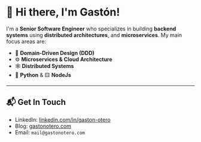 # 👋 Hi there, I'm Gastón!

I'm a **Senior Software Engineer** who specializes in building **backend systems** using **distributed architectures**, and **microservices**. 
My main focus areas are:

- 🧠 **Domain-Driven Design (DDD)**
- ⚙️ **Microservices & Cloud Architecture**
- 🕸️ **Distributed Systems**
- 🐍 **Python** & 🟨 **NodeJs**

---

## 📬 Get In Touch

- LinkedIn: [linkedin.com/in/gaston-otero](https://www.linkedin.com/in/gaston-otero/)
- Blog: [gastonotero.com](https://gastonotero.com)
- Email: `mail@gastonotero.com`
